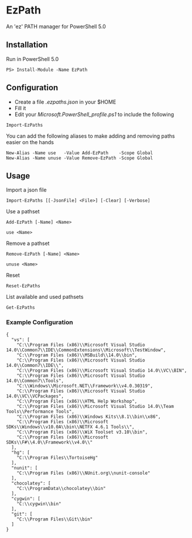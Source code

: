 # EzPath
An 'ez' PATH manager for PowerShell 5.0

## Installation
Run in PowerShell 5.0
```
PS> Install-Module -Name EzPath
```

## Configuration
* Create a file _.ezpaths.json_ in your $HOME
* Fill it
* Edit your _Microsoft.PowerShell_profile.ps1_ to include the following
```
Import-EzPaths
```

You can add the following aliases to make adding and removing paths easier on the hands
```
New-Alias -Name use   -Value Add-EzPath    -Scope Global
New-Alias -Name unuse -Value Remove-EzPath -Scope Global
```

## Usage
Import a json file
```
Import-EzPaths [[-JsonFile] <File>] [-Clear] [-Verbose]
```

Use a pathset
```
Add-EzPath [-Name] <Name>

use <Name>
```

Remove a pathset
```
Remove-EzPath [-Name] <Name>

unuse <Name>
```

Reset
```
Reset-EzPaths
```

List available and used pathsets
```
Get-EzPaths
```

### Example Configuration
```
{
  "vs": [
    "C:\\Program Files (x86)\\Microsoft Visual Studio 14.0\\Common7\\IDE\\CommonExtensions\\Microsoft\\TestWindow",
    "C:\\Program Files (x86)\\MSBuild\\14.0\\bin",
    "C:\\Program Files (x86)\\Microsoft Visual Studio 14.0\\Common7\\IDE\\",
    "C:\\Program Files (x86)\\Microsoft Visual Studio 14.0\\VC\\BIN",
    "C:\\Program Files (x86)\\Microsoft Visual Studio 14.0\\Common7\\Tools",
    "C:\\Windows\\Microsoft.NET\\Framework\\v4.0.30319",
    "C:\\Program Files (x86)\\Microsoft Visual Studio 14.0\\VC\\VCPackages",
    "C:\\Program Files (x86)\\HTML Help Workshop",
    "C:\\Program Files (x86)\\Microsoft Visual Studio 14.0\\Team Tools\\Performance Tools",
    "C:\\Program Files (x86)\\Windows Kits\\8.1\\bin\\x86",
    "C:\\Program Files (x86)\\Microsoft SDKs\\Windows\\v10.0A\\bin\\NETFX 4.6.1 Tools\\",
    "C:\\Program Files (x86)\\WiX Toolset v3.10\\bin",
    "C:\\Program Files (x86)\\Microsoft SDKs\\F#\\4.0\\Framework\\v4.0\\"
  ],
  "hg": [
    "C:\\Program Files\\TortoiseHg"
  ],
  "nunit": [
    "C:\\Program Files (x86)\\NUnit.org\\nunit-console"
  ],
  "chocolatey": [
    "C:\\ProgramData\\chocolatey\\bin"
  ],
  "cygwin": [
    "C:\\cygwin\\bin"
  ],
  "git": [
    "C:\\Program Files\\Git\\bin"
  ]
}
```
